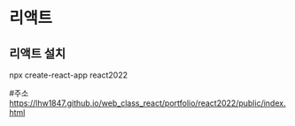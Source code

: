 # 리액트

## 리액트 설치
npx create-react-app react2022


#주소
https://lhw1847.github.io/web_class_react/portfolio/react2022/public/index.html
